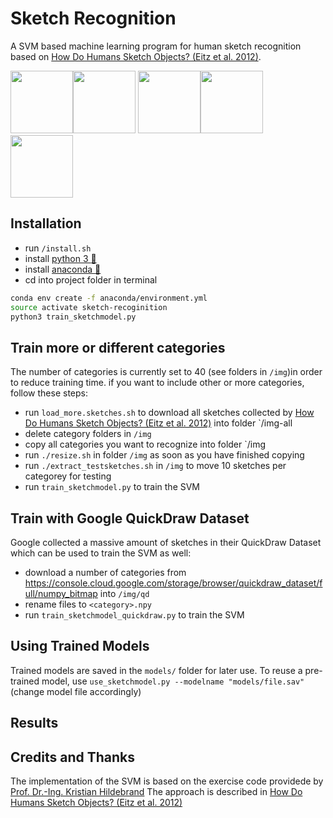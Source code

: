 # Sketch Recognition

A SVM based machine learning program for human sketch recognition based on [How Do Humans Sketch Objects? (Eitz et al. 2012)](http://cybertron.cg.tu-berlin.de/eitz/projects/classifysketch/).

<span> <img src="https://media.giphy.com/media/xThtaiAAht03JkRjFe/giphy.gif" width="100"><img src="https://media.giphy.com/media/xThtaiAAht03JkRjFe/giphy.gif" width="100"> <img src="https://media.giphy.com/media/xThtaiAAht03JkRjFe/giphy.gif" width="100"><img src="https://media.giphy.com/media/xThtaiAAht03JkRjFe/giphy.gif" width="100"> <img src="https://media.giphy.com/media/xThtaiAAht03JkRjFe/giphy.gif" width="100"></span>

## Installation

- run `/install.sh`
- install [python 3 :snake:](https://www.python.org/downloads/)
- install [anaconda :snake:](https://conda.io/docs/user-guide/install/index.html)
- cd into project folder in terminal
```bash
conda env create -f anaconda/environment.yml
source activate sketch-recoginition
python3 train_sketchmodel.py
```

## Train more or different categories

The number of categories is currently set to 40 (see folders in `/img`)in order to reduce training time. if you want to include other or more categories, follow these steps: 

- run `load_more.sketches.sh` to download all sketches collected by [How Do Humans Sketch Objects? (Eitz et al. 2012)](http://cybertron.cg.tu-berlin.de/eitz/projects/classifysketch/) into folder `/img-all
- delete category folders in `/img`
- copy all categories you want to recognize into folder `/img
- run `./resize.sh` in folder `/img` as soon as you have finished copying
- run `./extract_testsketches.sh` in `/img` to move 10 sketches per categorey for testing
- run `train_sketchmodel.py` to train the SVM

## Train with Google QuickDraw Dataset

Google collected a massive amount of sketches in their QuickDraw Dataset which can be used to train the SVM as well:

- download a number of categories from https://console.cloud.google.com/storage/browser/quickdraw_dataset/full/numpy_bitmap into `/img/qd`
- rename files to `<category>.npy`
- run `train_sketchmodel_quickdraw.py` to train the SVM

## Using Trained Models

Trained models are saved in the `models/` folder for later use.
To reuse a pre-trained model, use `use_sketchmodel.py --modelname "models/file.sav"` (change model file accordingly)

## Results



## Credits and Thanks

The implementation of the SVM is based on the exercise code providede by [Prof. Dr.-Ing. Kristian Hildebrand](http://hildebrand.beuth-hochschule.de/#/)
The approach is described in [How Do Humans Sketch Objects? (Eitz et al. 2012)](http://cybertron.cg.tu-berlin.de/eitz/projects/classifysketch/)